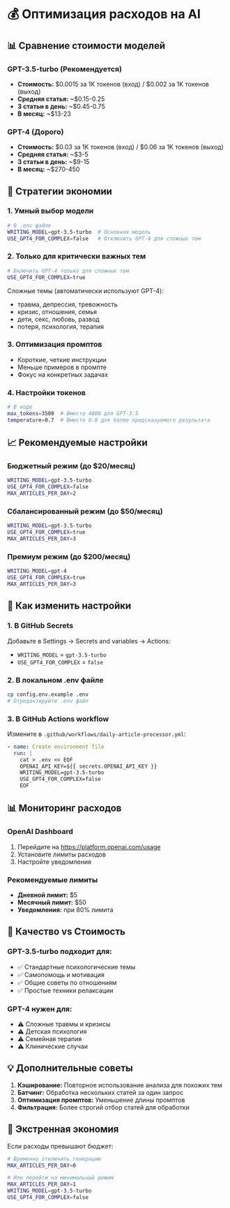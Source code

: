 # 💰 Оптимизация расходов на AI

## 📊 Сравнение стоимости моделей

### GPT-3.5-turbo (Рекомендуется)
- **Стоимость:** $0.0015 за 1K токенов (вход) / $0.002 за 1K токенов (выход)
- **Средняя статья:** ~$0.15-0.25
- **3 статьи в день:** ~$0.45-0.75
- **В месяц:** ~$13-23

### GPT-4 (Дорого)
- **Стоимость:** $0.03 за 1K токенов (вход) / $0.06 за 1K токенов (выход)
- **Средняя статья:** ~$3-5
- **3 статьи в день:** ~$9-15
- **В месяц:** ~$270-450

## 🎯 Стратегии экономии

### 1. Умный выбор модели
```bash
# В .env файле
WRITING_MODEL=gpt-3.5-turbo  # Основная модель
USE_GPT4_FOR_COMPLEX=false   # Отключить GPT-4 для сложных тем
```

### 2. Только для критически важных тем
```bash
# Включить GPT-4 только для сложных тем
USE_GPT4_FOR_COMPLEX=true
```

Сложные темы (автоматически используют GPT-4):
- травма, депрессия, тревожность
- кризис, отношения, семья
- дети, секс, любовь, развод
- потеря, психология, терапия

### 3. Оптимизация промптов
- Короткие, четкие инструкции
- Меньше примеров в промпте
- Фокус на конкретных задачах

### 4. Настройки токенов
```bash
# В коде
max_tokens=3500  # Вместо 4000 для GPT-3.5
temperature=0.7  # Вместо 0.8 для более предсказуемого результата
```

## 📈 Рекомендуемые настройки

### Бюджетный режим (до $20/месяц)
```bash
WRITING_MODEL=gpt-3.5-turbo
USE_GPT4_FOR_COMPLEX=false
MAX_ARTICLES_PER_DAY=2
```

### Сбалансированный режим (до $50/месяц)
```bash
WRITING_MODEL=gpt-3.5-turbo
USE_GPT4_FOR_COMPLEX=true
MAX_ARTICLES_PER_DAY=3
```

### Премиум режим (до $200/месяц)
```bash
WRITING_MODEL=gpt-4
USE_GPT4_FOR_COMPLEX=true
MAX_ARTICLES_PER_DAY=3
```

## 🔧 Как изменить настройки

### 1. В GitHub Secrets
Добавьте в Settings → Secrets and variables → Actions:
- `WRITING_MODEL` = `gpt-3.5-turbo`
- `USE_GPT4_FOR_COMPLEX` = `false`

### 2. В локальном .env файле
```bash
cp config.env.example .env
# Отредактируйте .env файл
```

### 3. В GitHub Actions workflow
Измените в `.github/workflows/daily-article-processor.yml`:
```yaml
- name: Create environment file
  run: |
    cat > .env << EOF
    OPENAI_API_KEY=${{ secrets.OPENAI_API_KEY }}
    WRITING_MODEL=gpt-3.5-turbo
    USE_GPT4_FOR_COMPLEX=false
    EOF
```

## 📊 Мониторинг расходов

### OpenAI Dashboard
1. Перейдите на https://platform.openai.com/usage
2. Установите лимиты расходов
3. Настройте уведомления

### Рекомендуемые лимиты
- **Дневной лимит:** $5
- **Месячный лимит:** $50
- **Уведомления:** при 80% лимита

## 🎯 Качество vs Стоимость

### GPT-3.5-turbo подходит для:
- ✅ Стандартные психологические темы
- ✅ Самопомощь и мотивация
- ✅ Общие советы по отношениям
- ✅ Простые техники релаксации

### GPT-4 нужен для:
- ⚠️ Сложные травмы и кризисы
- ⚠️ Детская психология
- ⚠️ Семейная терапия
- ⚠️ Клинические случаи

## 💡 Дополнительные советы

1. **Кэширование:** Повторное использование анализа для похожих тем
2. **Батчинг:** Обработка нескольких статей за один запрос
3. **Оптимизация промптов:** Уменьшение длины промптов
4. **Фильтрация:** Более строгий отбор статей для обработки

## 🚨 Экстренная экономия

Если расходы превышают бюджет:
```bash
# Временно отключить генерацию
MAX_ARTICLES_PER_DAY=0

# Или перейти на минимальный режим
MAX_ARTICLES_PER_DAY=1
WRITING_MODEL=gpt-3.5-turbo
USE_GPT4_FOR_COMPLEX=false
```
